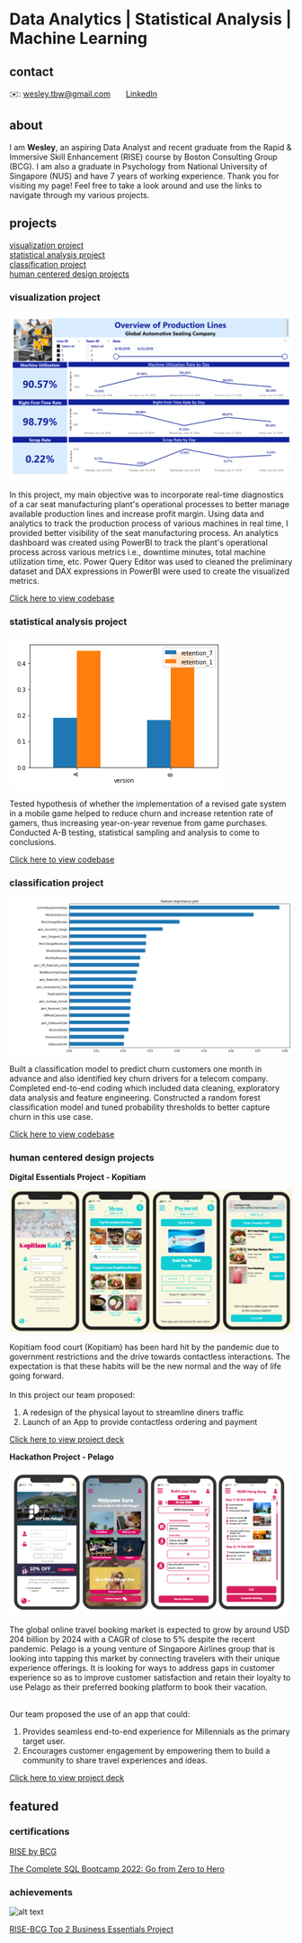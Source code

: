 # **Data Analytics | Statistical Analysis | Machine Learning**



## **contact**

✉️: wesley.tbw@gmail.com
&nbsp;&nbsp;&nbsp;&nbsp;&nbsp; [LinkedIn](https://www.linkedin.com/in/wesley-teo-bw/) 

## **about**

I am __Wesley__, an aspiring Data Analyst and recent graduate from the Rapid & Immersive Skill Enhancement (RISE) course by Boston Consulting Group (BCG). I am also a graduate in Psychology from National University of Singapore (NUS) and have 7 years of working experience. Thank you for visiting my page! Feel free to take a look around and use the links to navigate through my various projects.

## **projects**

[visualization project](#visualization-project) <br>
[statistical analysis project](#statistical-analysis-project) <br>
[classification project](#classification-project) <br>
[human centered design projects](#human-centered-design-projects) <br>

### visualization project
![alt text](https://raw.githubusercontent.com/rice-coder/projects/main/visualization-project-1/visualization-project-Wesley_Teo.png)

In this project, my main objective was to incorporate real-time diagnostics of a car seat manufacturing plant's operational processes to better manage available production lines and increase profit margin. Using data and analytics to track the production process of various machines in real time, I provided better visibility of the seat manufacturing process. An analytics dashboard was created using PowerBI to track the plant's operational process across various metrics i.e., downtime minutes, total machine utilization time, etc. Power Query Editor was used to cleaned the preliminary dataset and DAX expressions in PowerBI were used to create the visualized metrics.

[Click here to view codebase](https://github.com/rice-coder/projects/tree/main/visualization-project-1)

### statistical analysis project
![alt text](https://raw.githubusercontent.com/rice-coder/projects/main/statistical-analysis-project-1/mp2_plot.png)

Tested hypothesis of whether the implementation of a revised gate system in a mobile game helped to reduce churn and increase retention rate of gamers, thus increasing year-on-year revenue from game purchases. Conducted A-B testing, statistical sampling and analysis to come to conclusions.

[Click here to view codebase](https://github.com/rice-coder/projects/tree/main/statistical-analysis-project-1)

### classification project
![alt text](https://raw.githubusercontent.com/rice-coder/projects/main/classification-project-1/classifproj.png)

Built a classification model to predict churn customers one month in advance and also identified key churn drivers for a telecom company. Completed end-to-end coding which included data cleaning, exploratory data analysis and feature engineering. Constructed a random forest classification model and tuned probability thresholds to better capture churn in this use case.

[Click here to view codebase](https://github.com/rice-coder/projects/tree/main/classification-project-1)

### human centered design projects

<b> Digital Essentials Project - Kopitiam </b>

![alt text](https://raw.githubusercontent.com/rice-coder/projects/main/hcd-projects/digital-essentials-kopitiam/degp-kopitiam.png)

Kopitiam food court (Kopitiam) has been hard hit by the pandemic due to 
government restrictions and the drive towards contactless interactions. The 
expectation is that these habits will be the new normal and the way of life 
going forward. <br><br>
In this project our team proposed:<br>
1. A redesign of the physical layout to streamline diners traffic<br>
2. Launch of an App to provide contactless ordering and payment<br>

[Click here to view project deck](https://github.com/rice-coder/projects/tree/main/hcd-projects/digital-essentials-kopitiam)

<b> Hackathon Project - Pelago </b>
  
![alt text](https://raw.githubusercontent.com/rice-coder/projects/main/hcd-projects/hackathon-pelago/hackathon-pelago.png)

The global online travel booking market is expected to grow by around USD 204 billion by 2024 with a CAGR of close to 5% despite the 
recent pandemic. Pelago is a young venture of Singapore Airlines group that is looking into tapping this market by connecting travelers 
with their unique experience offerings. It is looking for ways to address gaps in customer experience so as to improve customer satisfaction and retain their loyalty to use 
Pelago as their preferred booking platform to book their vacation. <br><br>

Our team proposed the use of an app that could:<br>
1. Provides seamless end-to-end experience for Millennials as the primary target user.<br> 
2. Encourages customer engagement by empowering them to build a community to share travel experiences and ideas.<br>

[Click here to view project deck](https://github.com/rice-coder/projects/tree/main/hcd-projects/hackathon-pelago)

## **featured**

### certifications

[RISE by BCG](https://www.linkedin.com/company/rise-by-digitalbcg-academy/)<br>

[ The Complete SQL Bootcamp 2022: Go from Zero to Hero](https://www.udemy.com/certificate/UC-3a8820a7-7730-4d39-8232-89d3dd427b08/)


### **achievements**

![alt text](https://images.credly.com/size/340x340/images/cf29c075-cf8d-463d-a94c-311d9beca898/BEGP.PNG)

[RISE-BCG Top 2 Business Essentials Project](https://www.credly.com/badges/c1312155-76ea-4e80-bcb6-709f5b8d7326?source=linked_in_profile)
